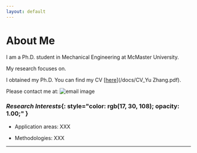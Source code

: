 ```yaml
---
layout: default
---
```


# About Me

I am a Ph.D. student in Mechanical Engineering at McMaster University.

My research focuses on.



I obtained my Ph.D.  You can find my CV [<u>here</u>](/docs/CV_Yu Zhang.pdf).

Please contact me at: <img src ="/images/XXX.png" alt = "email image"/>



### <em>Research Interests</em>{: style="color: rgb(17, 30, 108); opacity: 1.00;" }

* Application areas: XXX

* Methodologies: XXX



----------------



&nbsp;
&nbsp;
&nbsp;
&nbsp;
